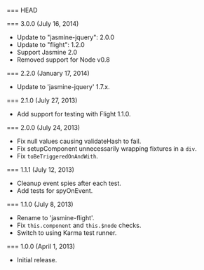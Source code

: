 === HEAD

=== 3.0.0 (July 16, 2014)

* Update to "jasmine-jquery": 2.0.0
* Update to "flight": 1.2.0
* Support Jasmine 2.0
* Removed support for Node v0.8

=== 2.2.0 (January 17, 2014)

* Update to 'jasmine-jquery' 1.7.x.

=== 2.1.0 (July 27, 2013)

* Add support for testing with Flight 1.1.0.

=== 2.0.0 (July 24, 2013)

* Fix null values causing validateHash to fail.
* Fix setupComponent unnecessarily wrapping fixtures in a `div`.
* Fix `toBeTriggeredOnAndWith`.

=== 1.1.1 (July 12, 2013)

* Cleanup event spies after each test.
* Add tests for spyOnEvent.

=== 1.1.0 (July 8, 2013)

* Rename to 'jasmine-flight'.
* Fix `this.component` and `this.$node` checks.
* Switch to using Karma test runner.

=== 1.0.0 (April 1, 2013)

* Initial release.
